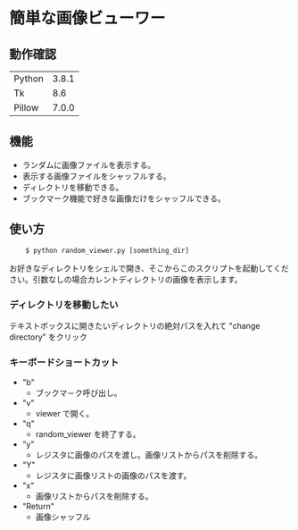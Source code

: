 # 簡単な画像ビューワー

## 動作確認

|      |     |
|------|-----|
|Python|3.8.1|
|Tk    |8.6  |
|Pillow|7.0.0|

## 機能

 - ランダムに画像ファイルを表示する。
 - 表示する画像ファイルをシャッフルする。
 - ディレクトリを移動できる。
 - ブックマーク機能で好きな画像だけをシャッフルできる。

## 使い方

        $ python random_viewer.py [something_dir]

お好きなディレクトリをシェルで開き、そこからこのスクリプトを起動してください。引数なしの場合カレントディレクトリの画像を表示します。

### ディレクトリを移動したい

テキストボックスに開きたいディレクトリの絶対パスを入れて "change directory" をクリック

### キーボードショートカット

- "b"
    - ブックマ－ク呼び出し。
- "v"
    - viewer で開く。
- "q"
    - random_viewer を終了する。
- "y"
    - レジスタに画像のパスを渡し。画像リストからパスを削除する。
- "Y"
    - レジスタに画像リストの画像のパスを渡す。
- "x"
    - 画像リストからパスを削除する。
- "Return"
    - 画像シャッフル

